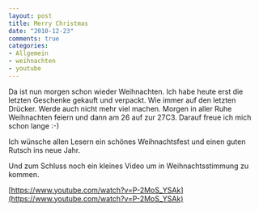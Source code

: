 ```yaml
--- 
layout: post
title: Merry Christmas
date: "2010-12-23"
comments: true
categories: 
- Allgemein
- weihnachten
- youtube
---
```

Da ist nun morgen schon wieder Weihnachten. Ich habe heute erst die letzten Geschenke gekauft und verpackt. Wie immer auf den letzten Drücker. Werde auch nicht mehr viel machen. Morgen in aller Ruhe Weihnachten feiern und dann am 26 auf zur 27C3. Darauf freue ich mich schon lange :-)

Ich wünsche allen Lesern ein schönes Weihnachtsfest und einen guten Rutsch ins neue Jahr.

Und zum Schluss noch ein kleines Video um in Weihnachtsstimmung zu kommen.

[https://www.youtube.com/watch?v=P-2MoS_YSAk](https://www.youtube.com/watch?v=P-2MoS_YSAk)
